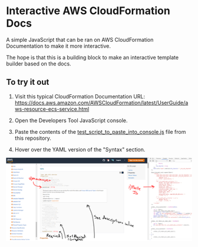 # Interactive AWS CloudFormation Docs
A simple JavaScript that can be ran on AWS CloudFormation Documentation to make it more interactive.

The hope is that this is a building block to make an interactive template builder based on the docs.

## To try it out

1. Visit this typical CloudFormation Documentation URL:
https://docs.aws.amazon.com/AWSCloudFormation/latest/UserGuide/aws-resource-ecs-service.html

2) Open the Developers Tool JavaScript console.

3) Paste the contents of the [test_script_to_paste_into_console.js](https://raw.githubusercontent.com/JoseRolles/interactive-aws-cloudformation-docs/master/test_script_to_paste_into_console.js) file from this repository.

4) Hover over the YAML version of the "Syntax" section.

![Screenshot of Demo](https://raw.githubusercontent.com/JoseRolles/interactive-aws-cloudformation-docs/master/screenshot_demo.png "Screenshot of Demo")
